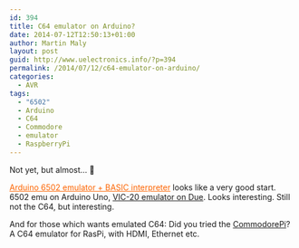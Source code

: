 ```yaml
---
id: 394
title: C64 emulator on Arduino?
date: 2014-07-12T12:50:13+01:00
author: Martin Maly
layout: post
guid: http://www.uelectronics.info/?p=394
permalink: /2014/07/12/c64-emulator-on-arduino/
categories:
  - AVR
tags:
  - "6502"
  - Arduino
  - C64
  - Commodore
  - emulator
  - RaspberryPi
---
```

Not yet, but almost&#8230; 🙂

<a style="color: #fd6400;" href="http://forum.arduino.cc/index.php?PHPSESSID=gr8vresb03qndbr37scli1phv1&topic=193216.msg1427737#msg1427737">Arduino 6502 emulator + BASIC interpreter</a> looks like a very good start. 6502 emu on Arduino Uno, [VIC-20 emulator on Due](http://forum.arduino.cc/index.php?PHPSESSID=o3tr9i366qsqd4frjc5s2g56q3&topic=193216.msg1787366#msg1787366). Looks interesting. Still not the C64, but interesting.

And for those which wants emulated C64: Did you tried the [CommodorePi](http://www.commodorepi.co.nr/)? A C64 emulator for RasPi, with HDMI, Ethernet etc.